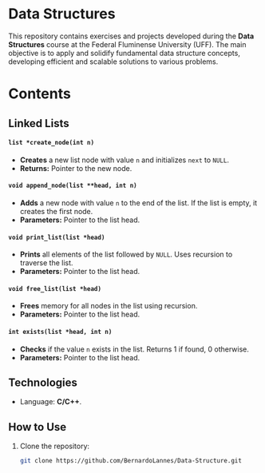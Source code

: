 # Data Structures

This repository contains exercises and projects developed during the **Data Structures** course at the Federal Fluminense University (UFF). The main objective is to apply and solidify fundamental data structure concepts, developing efficient and scalable solutions to various problems.

# Contents

## **Linked Lists**
  #### `list *create_node(int n)`
  - **Creates** a new list node with value `n` and initializes `next` to `NULL`.
  - **Returns:** Pointer to the new node.

  #### `void append_node(list **head, int n)`
  - **Adds** a new node with value `n` to the end of the list. If the list is empty, it creates the first node.
  - **Parameters:** Pointer to the list head.

  #### `void print_list(list *head)`
  - **Prints** all elements of the list followed by `NULL`. Uses recursion to traverse the list.
  - **Parameters:** Pointer to the list head.

  #### `void free_list(list *head)`
  - **Frees** memory for all nodes in the list using recursion.
  - **Parameters:** Pointer to the list head.

  #### `int exists(list *head, int n)`
  - **Checks** if the value `n` exists in the list. Returns 1 if found, 0 otherwise.
  - **Parameters:** Pointer to the list head.



## Technologies

- Language: **C/C++**.

## How to Use

1. Clone the repository:
   ```bash
   git clone https://github.com/BernardoLannes/Data-Structure.git
